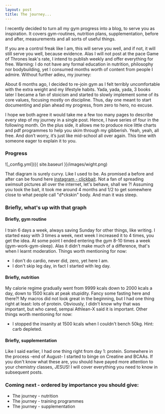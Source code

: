 ```yaml
---
layout: post
title: The journey...
---
```

I recently decided to turn all my gym progress into a blog, to serve you as inspiration. It covers gym-routines, nutrition plans, supplementation, before and after, measurements and all sorts of useful things.

If you are a control freak like I am, this will serve you well, and if not, it will still serve you well, because evidence. Alas I will not post at the pace Game of Thrones leak's rate, I intend to publish weekly and offer everything for free. Warning: I do not have any formal education in nutrition, philosophy nor bodybuilding, yet I consumed months worth of content from people I admire. Without further adieu, my journey:

About 6 months ago, I decided to re-join gym as I felt terribly uncomfortable with the extra weight and my lifestyle habits. Yada, yada, yada, 3 books later I became a fan of stoicism and started to slowly implement some of its core values, focusing mostly on discipline. Thus, day one meant to start documenting and plan ahead my progress, from zero to hero, no excuse.

I hope we both agree it would take me a few too many pages to describe every step of my journey in a single post. Hence, I have series of four in the following month. On the plus side, it allows me to produce nice little charts and pdf programmes to help you skim through my gibberish. Yeah, yeah, all free. And don’t worry, it’s just like mid-school all over again. This time with someone eager to explain it to you.

### Progress

![_config.yml]({{ site.baseurl }}/images/wight.png)

That diagram is surely curvy. Like I used to be. As promised a before and after
can be found here [instagram - clickbait](https://www.instagram.com/p/BcDf2T9hY84/?taken-by=stoicphysique).
Not a fan of spreading swimsuit pictures all over the
internet, let's behave, shall we ?!
Assuming you took the bait, it took me around 4 months and 1/2 to get somewhere
close to what people call "d*ckskin" body. And man it was steep.

### Briefly, what's up with that graph

#### Briefly, gym routine

I train 6 days a week, always saving Sunday for other things, like writing.
I started easy with 3 times a week, next week I increased it to 4 times, you get the idea.
At some point I ended entering the gym 8-10 times a week (gym-work-gym-sleep).
Alas it didn't make much of a difference, that's when I learnt moderation.
Things worth mentioning for now:

* I don't do cardio, never did, zero, yet here I am.
* I don't skip leg day, in fact I started with leg day.

#### Briefly, nutrition

My calorie regime gradually went from 9999 kcals down to 2000 kcals a day, down to
1500 kcals at peak stupidity. Fancy some fasting here and there?! My macros did
not look great in the beginning, but I had one thing right at least: lots of protein.
Obviously, I didn't know why that was important, but who cared, sempai Athlean-X
said it is important. Other things worth mentioning for now:

* I stopped the insanity at 1500 kcals when I couldn't bench 50kg. Hint: carb depleted.

#### Briefly, supplementation

Like I said earlier, I had one thing right from day 1: protein. Somewhere
in the process -end of August- I started to binge on Creatine and BCAAs.
If you don't know what these are, you should have payed more attention
to your chemistry classes, JESUS! I will cover everything you need to know in subsequent posts.

### Coming next - ordered by importance you should give:

*  The journey - nutrition
*  The journey - training programmes
*  The journey - supplementation
